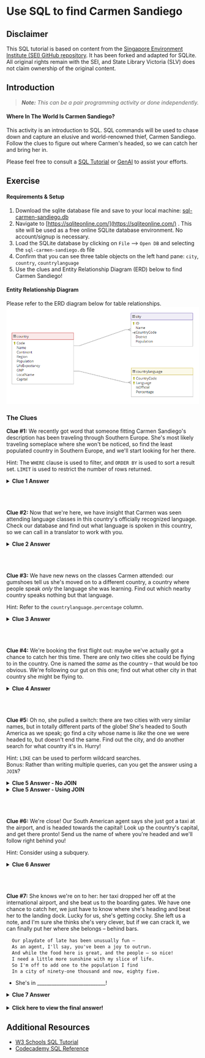 # Use SQL to find Carmen Sandiego
## Disclaimer
This SQL tutorial is based on content from the [Singapore Environment Institute (SEI) GitHub repository](https://github.com/wdi-sg/sql-carmen-sandiego/tree/master). It has been forked and adapted for SQLite. All original rights remain with the SEI, and State Library Victoria (SLV) does not claim ownership of the original content.

## Introduction
> ***Note:*** _This can be a pair programming activity or done independently._

#### Where In The World Is Carmen Sandiego?
This activity is an introduction to SQL. SQL commands will be used to chase down and capture an elusive and world-renowned thief, Carmen Sandiego. Follow the clues to figure out where Carmen's headed, so we can catch her and bring her in.

Please feel free to consult a [SQL Tutorial](https://www.w3schools.com/sql/) or [GenAI](https://chatgpt.com/) to assist your efforts.

## Exercise
#### Requirements & Setup
1. Download the sqlite database file and save to your local machine: [sql-carmen-sandiego.db](sql-carmen-sandiego.db)
2. Navigate to [https://sqliteonline.com/](https://sqliteonline.com/) . This site will be used as a free online SQLite database environment. No account/signup is necessary.
3. Load the SQLite database by clicking on `File` --> `Open DB` and selecting the `sql-carmen-sandiego.db` file
4.  Confirm that you can see three table objects on the left hand pane: `city`, `country`, `countrylanguage`
5. Use the clues  and Entity Relationship Diagram (ERD) below to find Carmen Sandiego!

#### Entity Relationship Diagram
Please refer to the ERD diagram below for table relationships.
![Entity Relationship Diagram](sql-carmen-sandiego-erd.png "Entity Relationship Diagram")

### The Clues

**Clue #1:** We recently got word that someone fitting Carmen Sandiego's description has been traveling through Southern Europe. She's most likely traveling someplace where she won't be noticed, so find the least populated country in Southern Europe, and we'll start looking for her there.

Hint: The `WHERE` clause is used to filter, and `ORDER BY` is used to sort a result set. `LIMIT` is used to restrict the number of rows returned.
  
<details>
<summary><b>Clue 1 Answer</b></summary>
  
 ```sql
SELECT code, name
FROM country 
WHERE region = 'Southern Europe' 
ORDER BY population
LIMIT 1;
```

</details>
<br />
<br />
<br />

**Clue #2:** Now that we're here, we have insight that Carmen was seen attending language classes in this country's officially recognized language. Check our database and find out what language is spoken in this country, so we can call in a translator to work with you.

<details>
<summary><b>Clue 2 Answer</b></summary>
  
 ```sql
SELECT language, isofficial
FROM countrylanguage 
WHERE countrycode = 'VAT';
```

</details>
<br />
<br />
<br />

**Clue #3:** We have new news on the classes Carmen attended: our gumshoes tell us she's moved on to a different country, a country where people speak *only* the language she was learning. Find out which nearby country speaks nothing but that language.

Hint: Refer to the `countrylanguage.percentage` column.

 <details>
<summary><b>Clue 3 Answer</b></summary>
  
 ```sql
SELECT countryCode, percentage
FROM countrylanguage 
WHERE language = 'Italian' 
ORDER BY percentage DESC;

SELECT name,code 
FROM country 
WHERE code = 'SMR';
```

</details>
<br />
<br />
<br />

**Clue #4:** We're booking the first flight out: maybe we've actually got a chance to catch her this time. There are only two cities she could be flying to in the country. One is named the *same* as the country – that would be too obvious. We're following our gut on this one; find out what other city in that country she might be flying to.

<details>
<summary><b>Clue 4 Answer</b></summary>
  
 ```sql
SELECT name 
FROM city 
WHERE countrycode = 'SMR'
AND name <> 'San Marino';
```

</details>
<br />
<br />
<br />

**Clue #5:** Oh no, she pulled a switch: there are two cities with very similar names, but in totally different parts of the globe! She's headed to South America as we speak; go find a city whose name is *like* the one we were headed to, but doesn't end the same. Find out the city, and do another search for what country it's in. Hurry!

Hint: `LIKE` can be used to perform wildcard searches.
<br />
Bonus: Rather than writing multiple queries, can you get the answer using a `JOIN`?

<details>
<summary><b>Clue 5 Answer - No JOIN</b></summary>
  
 ```sql
SELECT id, name, countryCode
FROM city 
WHERE name LIKE 'Serra%';

SELECT name, continent
FROM country 
WHERE code='BRA';
```

</details>

<details>
<summary><b>Clue 5 Answer - Using JOIN</b></summary>
  
 ```sql
SELECT country.name
FROM country
INNER JOIN city ON country.code = city.countrycode
WHERE country.region = 'South America'
and city.name LIKE 'Serra%';
```

</details>
<br />
<br />
<br />


**Clue #6:** We're close! Our South American agent says she just got a taxi at the airport, and is headed towards the capital! Look up the country's capital, and get there pronto! Send us the name of where you're headed and we'll follow right behind you!

Hint: Consider using a subquery.

<details>
<summary><b>Clue 6 Answer</b></summary>
  
 ```sql
SELECT name
FROM city 
WHERE id = (SELECT capital 
            FROM country
            WHERE code = 'BRA');
```

</details>
<br />
<br />
<br />

**Clue #7:** She knows we're on to her: her taxi dropped her off at the international airport, and she beat us to the boarding gates. We have one chance to catch her, we just have to know where she's heading and beat her to the landing dock. Lucky for us, she's getting cocky. She left us a note, and I'm sure she thinks she's very clever, but if we can crack it, we can finally put her where she belongs – behind bars.

```
  Our playdate of late has been unusually fun –
  As an agent, I'll say, you've been a joy to outrun.
  And while the food here is great, and the people – so nice!
  I need a little more sunshine with my slice of life.
  So I'm off to add one to the population I find
  In a city of ninety-one thousand and now, eighty five.
```

-  She's in ____________________________!

<details>
<summary><b>Clue 7 Answer</b></summary>
  
 ```sql
SELECT * 
FROM city 
WHERE population=91084;
```

</details>

<br />

<details>
<summary><b>Click here to view the final answer!</b></summary>
She's in Santa Monica, California, USA!

</details>


## Additional Resources
- [W3 Schools SQL Tutorial](https://www.w3schools.com/sql/)
- [Codecademy SQL Reference](https://www.codecademy.com/article/sql-commands)
